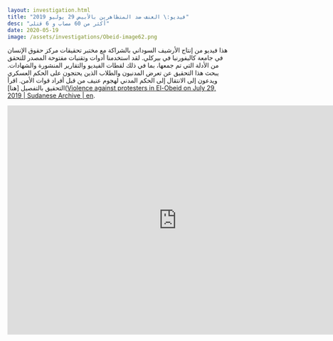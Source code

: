 ```yaml
layout: investigation.html
title: "فيديو:\ العنف ضد المتظاهرين بالأبيض 29 يوليو 2019"
desc: "أكثر من 60 مصاب و 6 قتلى"
date: 2020-05-19
image: /assets/investigations/Obeid-image62.png
```

هذا فيديو من إنتاج الأرشيف السوداني بالشراكة مع مختبر تحقيقات مركز حقوق الإنسان في جامعة كاليفورنيا في بيركلي. لقد استخدمنا أدوات وتقنيات مفتوحة المصدر للتحقق من الأدلة التي تم جمعها، بما في ذلك لقطات الفيديو والتقارير المنشورة والشهادات. يبحث هذا التحقيق عن تعرض المدنيون والطلاب الذين يحتجون على الحكم العسكري ويدعون إلى الانتقال إلى الحكم المدني لهجوم عنيف من قبل أفراد قوات الأمن. اقرأ التحقيق بالتفصيل [هنا]([Violence against protesters in El-Obeid on July 29, 2019 | Sudanese Archive | en](https://sudanesearchive.org/en/investigations/el-obeid.html).

<iframe width="760" height="515" src="https://www.youtube.com/embed/gVYOhGWAtvE" frameborder="0" allow="accelerometer; autoplay; encrypted-media; gyroscope; picture-in-picture" allowfullscreen></iframe>
